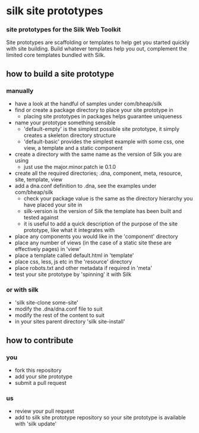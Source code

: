 # silk site prototypes
### site prototypes for the Silk Web Toolkit

Site prototypes are scaffolding or templates to help get you started quickly with site building.
Build whatever templates help you out, complement the limited core templates bundled with Silk.

## how to build a site prototype
### manually

* have a look at the handful of samples under com/bheap/silk
* find or create a package directory to place your site prototype in
  * placing site prototypes in packages helps guarantee uniqueness
* name your prototype something sensible
  * 'default-empty' is the simplest possible site prototype, it simply creates a skeleton directory structure
  * 'default-basic' provides the simplest example with some css, one view, a template and a static component
* create a directory with the same name as the version of Silk you are using
  * just use the major.minor.patch ie 0.1.0
* create all the required directories; .dna, component, meta, resource, site, template, view
* add a dna.conf definition to .dna, see the examples under com/bheap/silk
  * check your package value is the same as the directory hierarchy you have placed your site in
  * silk-version is the version of Silk the template has been built and tested against
  * it is useful to add a quick description of the purpose of the site prototype, like what it integrates with
* place any components you would like in the 'component' directory
* place any number of views (in the case of a static site these are effectively pages) in 'view'
* place a template called default.html in 'template'
* place css, less, js etc in the 'resource' directory
* place robots.txt and other metadata if required in 'meta'
* test your site prototype by 'spinning' it with Silk

### or with silk

* 'silk site-clone some-site'
* modify the .dna/dna.conf file to suit
* modify the rest of the content to suit
* in your sites parent directory 'silk site-install'


## how to contribute

### you

* fork this repository
* add your site prototype
* submit a pull request

### us

* review your pull request
* add to silk site prototype repository so your site prototype is available with 'silk update'
